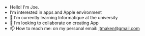 -    Hello! I'm Joe.   
-    I’m interested in apps and Apple environment
- 🌱 I’m currently learning Informatique at the university
- 💞️ I’m looking to collaborate on creating App
- 📫 How to reach me: on my personal email: jtmaken@gmail.com

<!---
Bigou69/Bigou69 is a ✨ special ✨ repository because its `README.md` (this file) appears on your GitHub profile.
You can click the Preview link to take a look at your changes.
--->
